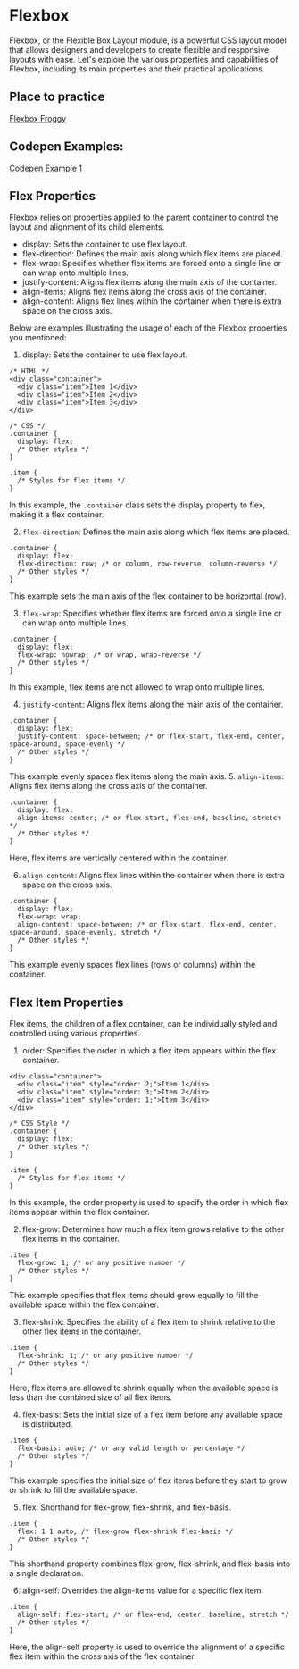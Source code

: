 # Flexbox
Flexbox, or the Flexible Box Layout module, is a powerful CSS layout model that allows designers and developers to create flexible and responsive layouts with ease. 
Let's explore the various properties and capabilities of Flexbox, including its main properties and their practical applications.

## Place to practice 
[Flexbox Froggy](https://flexboxfroggy.com)

## Codepen Examples:
[Codepen Example 1](https://codepen.io/Fernando-Lagahit/pen/NWmdZOq)

## Flex Properties
Flexbox relies on properties applied to the parent container to control the layout and alignment of its child elements.

- display: Sets the container to use flex layout.
- flex-direction: Defines the main axis along which flex items are placed.
- flex-wrap: Specifies whether flex items are forced onto a single line or can wrap onto multiple lines.
- justify-content: Aligns flex items along the main axis of the container.
- align-items: Aligns flex items along the cross axis of the container.
- align-content: Aligns flex lines within the container when there is extra space on the cross axis.

Below are examples illustrating the usage of each of the Flexbox properties you mentioned:
1. display: Sets the container to use flex layout.
```
/* HTML */
<div class="container">
  <div class="item">Item 1</div>
  <div class="item">Item 2</div>
  <div class="item">Item 3</div>
</div>
```
```
/* CSS */
.container {
  display: flex;
  /* Other styles */
}

.item {
  /* Styles for flex items */
}
```
In this example, the `.container` class sets the display property to flex, making it a flex container.

2. `flex-direction`: Defines the main axis along which flex items are placed.
```
.container {
  display: flex;
  flex-direction: row; /* or column, row-reverse, column-reverse */
  /* Other styles */
}
```
This example sets the main axis of the flex container to be horizontal (row).

3. `flex-wrap`: Specifies whether flex items are forced onto a single line or can wrap onto multiple lines.
```
.container {
  display: flex;
  flex-wrap: nowrap; /* or wrap, wrap-reverse */
  /* Other styles */
}
```
In this example, flex items are not allowed to wrap onto multiple lines.

4. `justify-content`: Aligns flex items along the main axis of the container.
```
.container {
  display: flex;
  justify-content: space-between; /* or flex-start, flex-end, center, space-around, space-evenly */
  /* Other styles */
}
```
This example evenly spaces flex items along the main axis.
5. `align-items`: Aligns flex items along the cross axis of the container.
```
.container {
  display: flex;
  align-items: center; /* or flex-start, flex-end, baseline, stretch */
  /* Other styles */
}
```
Here, flex items are vertically centered within the container.

6. `align-content`: Aligns flex lines within the container when there is extra space on the cross axis.
```
.container {
  display: flex;
  flex-wrap: wrap;
  align-content: space-between; /* or flex-start, flex-end, center, space-around, space-evenly, stretch */
  /* Other styles */
}
```
This example evenly spaces flex lines (rows or columns) within the container.

## Flex Item Properties
Flex items, the children of a flex container, can be individually styled and controlled using various properties.
1. order: Specifies the order in which a flex item appears within the flex container.
```
<div class="container">
  <div class="item" style="order: 2;">Item 1</div>
  <div class="item" style="order: 3;">Item 2</div>
  <div class="item" style="order: 1;">Item 3</div>
</div>
```
```
/* CSS Style */
.container {
  display: flex;
  /* Other styles */
}

.item {
  /* Styles for flex items */
}
```
In this example, the order property is used to specify the order in which flex items appear within the flex container.

2. flex-grow: Determines how much a flex item grows relative to the other flex items in the container.
```
.item {
  flex-grow: 1; /* or any positive number */
  /* Other styles */
}
```
This example specifies that flex items should grow equally to fill the available space within the flex container.

3. flex-shrink: Specifies the ability of a flex item to shrink relative to the other flex items in the container.
```
.item {
  flex-shrink: 1; /* or any positive number */
  /* Other styles */
}
```
Here, flex items are allowed to shrink equally when the available space is less than the combined size of all flex items.

4. flex-basis: Sets the initial size of a flex item before any available space is distributed.
```
.item {
  flex-basis: auto; /* or any valid length or percentage */
  /* Other styles */
}
```
This example specifies the initial size of flex items before they start to grow or shrink to fill the available space.

5.  flex: Shorthand for flex-grow, flex-shrink, and flex-basis.
```
.item {
  flex: 1 1 auto; /* flex-grow flex-shrink flex-basis */
  /* Other styles */
}
```
This shorthand property combines flex-grow, flex-shrink, and flex-basis into a single declaration.

6.  align-self: Overrides the align-items value for a specific flex item.
```
.item {
  align-self: flex-start; /* or flex-end, center, baseline, stretch */
  /* Other styles */
}
```
Here, the align-self property is used to override the alignment of a specific flex item within the cross axis of the flex container.

